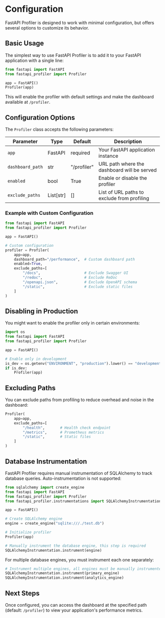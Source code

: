 # Configuration

FastAPI Profiler is designed to work with minimal configuration, but offers several options to customize its behavior.

## Basic Usage

The simplest way to use FastAPI Profiler is to add it to your FastAPI application with a single line:

```python
from fastapi import FastAPI
from fastapi_profiler import Profiler

app = FastAPI()
Profiler(app)
```

This will enable the profiler with default settings and make the dashboard available at `/profiler`.

## Configuration Options

The `Profiler` class accepts the following parameters:

| Parameter | Type | Default | Description |
|-----------|------|---------|-------------|
| `app` | FastAPI | required | Your FastAPI application instance |
| `dashboard_path` | str | "/profiler" | URL path where the dashboard will be served |
| `enabled` | bool | True | Enable or disable the profiler |
| `exclude_paths` | List[str] | [] | List of URL paths to exclude from profiling |

### Example with Custom Configuration

```python
from fastapi import FastAPI
from fastapi_profiler import Profiler

app = FastAPI()

# Custom configuration
profiler = Profiler(
    app=app,
    dashboard_path="/performance",  # Custom dashboard path
    enabled=True,
    exclude_paths=[
        "/docs",                    # Exclude Swagger UI
        "/redoc",                   # Exclude ReDoc
        "/openapi.json",            # Exclude OpenAPI schema
        "/static",                  # Exclude static files
    ]
)
```

## Disabling in Production

You might want to enable the profiler only in certain environments:

```python
import os
from fastapi import FastAPI
from fastapi_profiler import Profiler

app = FastAPI()

# Enable only in development
is_dev = os.getenv("ENVIRONMENT", "production").lower() == "development"
if is_dev:
    Profiler(app)
```

## Excluding Paths

You can exclude paths from profiling to reduce overhead and noise in the dashboard:

```python
Profiler(
    app=app,
    exclude_paths=[
        "/health",       # Health check endpoint
        "/metrics",      # Prometheus metrics
        "/static",       # Static files
    ]
)
```

## Database Instrumentation

FastAPI Profiler requires manual instrumentation of SQLAlchemy to track database queries. Auto-instrumentation is not supported:

```python
from sqlalchemy import create_engine
from fastapi import FastAPI
from fastapi_profiler import Profiler
from fastapi_profiler.instrumentations import SQLAlchemyInstrumentation

app = FastAPI()

# Create SQLAlchemy engine
engine = create_engine("sqlite:///./test.db")

# Initialize profiler
Profiler(app)

# Manually instrument the database engine, this step is required
SQLAlchemyInstrumentation.instrument(engine)
```

For multiple database engines, you must instrument each one separately:

```python
# Instrument multiple engines, all engines must be manually instrumented
SQLAlchemyInstrumentation.instrument(primary_engine)
SQLAlchemyInstrumentation.instrument(analytics_engine)
```

## Next Steps

Once configured, you can access the dashboard at the specified path (default: `/profiler`) to view your application's performance metrics.
